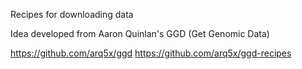 Recipes for downloading data

Idea developed from Aaron Quinlan's GGD (Get Genomic Data)

https://github.com/arq5x/ggd
https://github.com/arq5x/ggd-recipes
